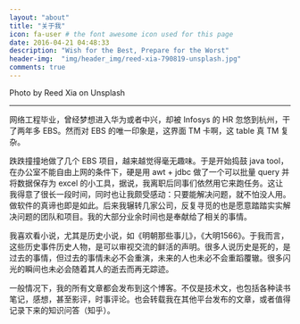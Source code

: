 ```yaml
---
layout: "about"
title: "关于我"
icon: fa-user # the font awesome icon used for this page
date: 2016-04-21 04:48:33
description: "Wish for the Best, Prepare for the Worst"
header-img:  "img/header_img/reed-xia-790819-unsplash.jpg"
comments: true
---
```

Photo by Reed Xia on Unsplash
<hr>

网络工程毕业，曾经梦想进入华为或者中兴，却被 Infosys 的 HR 忽悠到杭州，干了两年多 EBS。然而对 EBS 的唯一印象是，这界面 TM 卡啊，这 table 真 TM 复杂。

跌跌撞撞地做了几个 EBS 项目，越来越觉得毫无趣味。于是开始捣鼓 java tool，在办公室不能自由上网的条件下，硬是用 awt + jdbc 做了一个可以批量 query 并将数据保存为 excel 的小工具，据说，我离职后同事们依然用它来跑任务。这让我得意了很长一段时间，同时也让我颇受感动：只要能解决问题，就不怕没人用。做软件的真谛也即是如此。后来我辗转几家公司，反复寻觅的也是愿意踏踏实实解决问题的团队和项目。我的大部分业余时间也是奉献给了相关的事情。

我喜欢看小说，尤其是历史小说，如《明朝那些事儿》，《大明1566》。于我而言，这些历史事件历史人物，是可以审视交流的鲜活的声明。很多人说历史是死的，是过去的事情，但过去的事情未必不会重演，未来的人也未必不会重蹈覆辙。很多闪光的瞬间也未必会随着其人的逝去而再无踪迹。

一般情况下，我的所有文章都会发布到这个博客。不仅是技术文，也包括各种读书笔记，感想，甚至影评，时事评论。也会转载我在其他平台发布的文章，或者值得记录下来的知识问答（知乎）。



